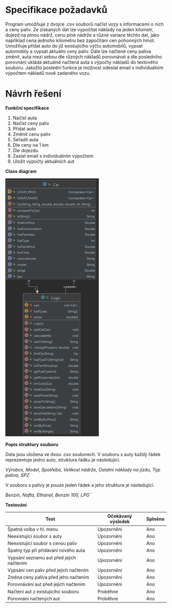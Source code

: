 # **Specifikace požadavků**

Program umožňuje z dvojce .csv souborů načíst vozy s informacemi o nich a ceny paliv. Ze získaných dat lze vypočítat náklady na jeden kilometr, dojezd na plnou nádrž, cenu plné nádrže a různé variace těchto dat, jako například cena jednoho kilometru bez započítání cen pohonných hmot. Umožňuje přidat auto do již existujícího výčtu automobilů, vypsat automobily a vypsat aktuální ceny paliv. Dále lze načtené ceny paliva změnit, auta mezi sebou dle různých nákladů porovnávat a dle posledního porovnání ukládá aktuálně načtená auta s výpočty nákladů do textového souboru. Jakožto poslední funkce je možnost odeslat email s individuálním výpočtem nákladů nově zadaného vozu.

# **Návrh řešení**

**Funkční specifikace**

1. Načíst auta
2. Načíst ceny paliv
3. Přidat auto
4. Změnit cenu paliv
5. Seřadit auta
  1. Dle ceny na 1 km
  2. Dle dojezdu
6. Zaslat email s individuálním výpočtem
7. Uložit výpočty aktuálních aut

**Class diagram**

![Class Diagram](./Images/img.png)

**Popis struktury souboru**

Data jsou uložena ve dvou .csv souborech. V souboru s auty každý řádek reprezentuje jedno auto, struktura řádku je následující.

_Výrobce, Model, Spotřeba, Velikost nádrže, Ostatní náklady na jízdu, Typ paliva, SPZ_

V souboru s palivy je pouze jeden řádek a jeho struktura je následující.

_Benzín, Nafta, Ethanol, Benzín 100, LPG¨_

**Testování**

| **Test** | **Očekávaný výsledek** | **Splněno** |
| --- | --- | --- |
| Špatná volba v hl. menu | Upozornění | Ano |
| Neexistující soubor s auty | Upozornění | Ano |
| Neexistující soubor s cenou paliv | Upozornění | Ano |
| Špatný typ při přidávání nového auta | Upozornění | Ano |
| Vypsání seznamu aut před jejich načtením | Upozornění | Ano |
| Vypsání cen paliv před jejich načtením | Upozornění | Ano |
| Změna ceny paliva před jeho načtením | Upozornění | Ano |
| Porovnávání aut před jejich načtením | Upozornění | Ano |
| Načtení aut z existujícího souboru | Proběhne | Ano |
| Porovnání načtených aut | Proběhne | Ano |
